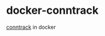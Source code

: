 # docker-conntrack
[conntrack](http://manpages.ubuntu.com/manpages/trusty/man8/conntrack.8.html) in docker
